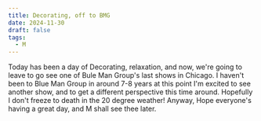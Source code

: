 ```yaml
---
title: Decorating, off to BMG
date: 2024-11-30
draft: false
tags:
  - M
---
```

Today has been a day of Decorating, relaxation, and now, we're going to leave to go see one of Bule Man Group's last shows in Chicago. I haven't been to Blue Man Group in around 7-8 years at this point I'm excited to see another show, and to get a different perspective this time around. Hopefully I don't freeze to death in the 20 degree weather! Anyway, Hope everyone's having a great day, and M shall see thee later. 